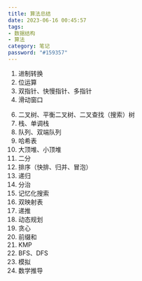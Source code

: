 ```yaml
---
title: 算法总结
date: 2023-06-16 00:45:57
tags: 
- 数据结构
- 算法
category: 笔记
password: "#159357"
---
```


1. 进制转换
2. 位运算
4. 双指针、快慢指针、多指针
5. 滑动窗口

<!-- more -->

6. 二叉树、平衡二叉树、二叉查找（搜索）树
7. 栈、单调栈
8. 队列、双端队列
9. 哈希表
10. 大顶堆、小顶堆
11. 二分
12. 排序（快排、归并、冒泡）
13. 递归
14. 分治
15. 记忆化搜索
16. 双映射表
17. 递推
18. 动态规划
19. 贪心
20. 前缀和
21. KMP
22. BFS、DFS
23. 模拟
24. 数学推导
